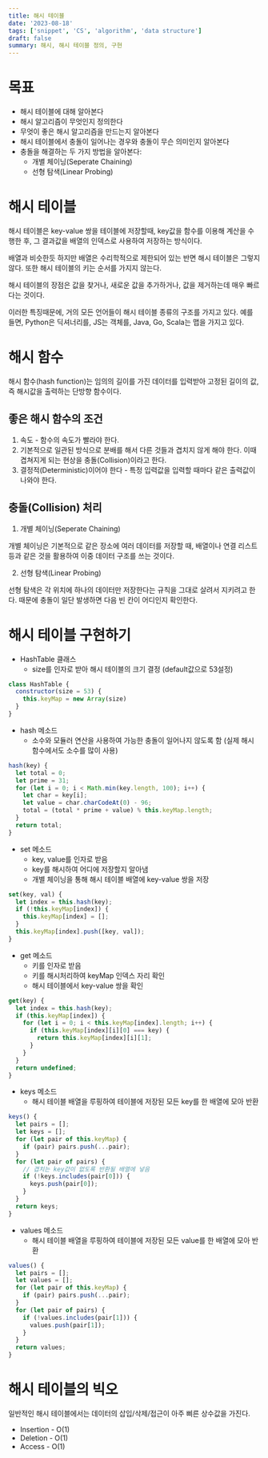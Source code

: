 ```yaml
---
title: 해시 테이블
date: '2023-08-18'
tags: ['snippet', 'CS', 'algorithm', 'data structure']
draft: false
summary: 해시, 해시 테이블 정의, 구현
---
```


# 목표

- 해시 테이블에 대해 알아본다
- 해시 알고리즘이 무엇인지 정의한다
- 무엇이 좋은 해시 알고리즘을 만드는지 알아본다
- 해시 테이블에서 충돌이 일어나는 경우와 충돌이 무슨 의미인지 알아본다
- 충돌을 해결하는 두 가지 방법을 알아본다:
  - 개별 체이닝(Seperate Chaining)
  - 선형 탐색(Linear Probing)

# 해시 테이블

해시 테이블은 key-value 쌍을 테이블에 저장할때, key값을 함수를 이용해 계산을 수행한 후, 그 결과값을 배열의 인덱스로 사용하여 저장하는 방식이다.

배열과 비슷한듯 하지만 배열은 수리학적으로 제한되어 있는 반면 해시 테이블은 그렇지 않다. 또한 해시 테이블의 키는 순서를 가지지 않는다.

해시 테이블의 장점은 값을 찾거나, 새로운 값을 추가하거나, 값을 제거하는데 매우 빠르다는 것이다.

이러한 특징때문에, 거의 모든 언어들이 해시 테이블 종류의 구조를 가지고 있다. 예를 들면, Python은 딕셔너리를, JS는 객체를, Java, Go, Scala는 맵을 가지고 있다.

# 해시 함수

해시 함수(hash function)는 임의의 길이를 가진 데이터를 입력받아 고정된 길이의 값, 즉 해시값을 출력하는 단방향 함수이다.

## 좋은 해시 함수의 조건

1. 속도 - 함수의 속도가 빨라야 한다.
2. 기본적으로 일관된 방식으로 분배를 해서 다른 것들과 겹치지 않게 해야 한다. 이때 겹쳐지게 되는 현상을 충돌(Collision)이라고 한다.
3. 결정적(Deterministic)이어야 한다 - 특정 입력값을 입력할 때마다 같은 출력값이 나와야 한다.

## 충돌(Collision) 처리

1. 개별 체이닝(Seperate Chaining)

개별 체이닝은 기본적으로 같은 장소에 여러 데이터를 저장할 때, 배열이나 연결 리스트 등과 같은 것을 활용하여 이중 데이터 구조를 쓰는 것이다.

2. 선형 탐색(Linear Probing)

선형 탐색은 각 위치에 하나의 데이터만 저장한다는 규칙을 그대로 살려서 지키려고 한다. 때문에 충돌이 일단 발생하면 다음 빈 칸이 어디인지 확인한다.

# 해시 테이블 구현하기

- HashTable 클래스
  - size를 인자로 받아 해시 테이블의 크기 결정 (default값으로 53설정)

```javascript
class HashTable {
  constructor(size = 53) {
    this.keyMap = new Array(size)
  }
}
```

- hash 메소드
  - 소수와 모듈러 연산을 사용하여 가능한 충돌이 일어나지 않도록 함 (실제 해시 함수에서도 소수를 많이 사용)

```javascript
hash(key) {
  let total = 0;
  let prime = 31;
  for (let i = 0; i < Math.min(key.length, 100); i++) {
    let char = key[i];
    let value = char.charCodeAt(0) - 96;
    total = (total * prime + value) % this.keyMap.length;
  }
  return total;
}
```

- set 메소드
  - key, value를 인자로 받음
  - key를 해시하여 어디에 저장할지 알아냄
  - 개별 체이닝을 통해 해시 테이블 배열에 key-value 쌍을 저장

```javascript
set(key, val) {
  let index = this.hash(key);
  if (!this.keyMap[index]) {
    this.keyMap[index] = [];
  }
  this.keyMap[index].push([key, val]);
}
```

- get 메소드
  - 키를 인자로 받음
  - 키를 해시처리하여 keyMap 인덱스 자리 확인
  - 해시 테이블에서 key-value 쌍을 확인

```javascript
get(key) {
  let index = this.hash(key);
  if (this.keyMap[index]) {
    for (let i = 0; i < this.keyMap[index].length; i++) {
      if (this.keyMap[index][i][0] === key) {
        return this.keyMap[index][i][1];
      }
    }
  }
  return undefined;
}
```

- keys 메소드
  - 해시 테이블 배열을 루핑하여 테이블에 저장된 모든 key를 한 배열에 모아 반환

```javascript
keys() {
  let pairs = [];
  let keys = [];
  for (let pair of this.keyMap) {
    if (pair) pairs.push(...pair);
  }
  for (let pair of pairs) {
    // 겹치는 key값이 없도록 반환될 배열에 넣음
    if (!keys.includes(pair[0])) {
      keys.push(pair[0]);
    }
  }
  return keys;
}
```

- values 메소드
  - 해시 테이블 배열을 루핑하여 테이블에 저장된 모든 value를 한 배열에 모아 반환

```javascript
values() {
  let pairs = [];
  let values = [];
  for (let pair of this.keyMap) {
    if (pair) pairs.push(...pair);
  }
  for (let pair of pairs) {
    if (!values.includes(pair[1])) {
      values.push(pair[1]);
    }
  }
  return values;
}
```

# 해시 테이블의 빅오

일반적인 해시 테이블에서는 데이터의 삽입/삭제/접근이 아주 삐른 상수값을 가진다.

- Insertion - O(1)
- Deletion - O(1)
- Access - O(1)

